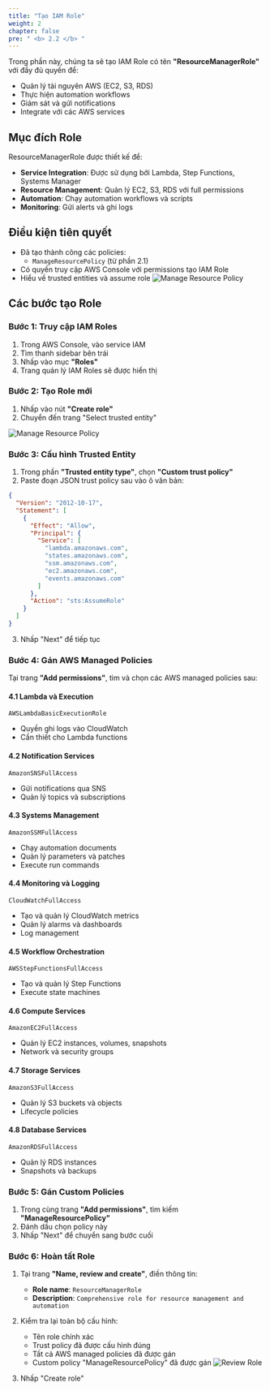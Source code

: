 ```yaml
---
title: "Tạo IAM Role"
weight: 2
chapter: false
pre: " <b> 2.2 </b> "
---
```


Trong phần này, chúng ta sẽ tạo IAM Role có tên **"ResourceManagerRole"** với đầy đủ quyền để:

- Quản lý tài nguyên AWS (EC2, S3, RDS)
- Thực hiện automation workflows
- Giám sát và gửi notifications
- Integrate với các AWS services

## Mục đích Role

ResourceManagerRole được thiết kế để:

- **Service Integration**: Được sử dụng bởi Lambda, Step Functions, Systems Manager
- **Resource Management**: Quản lý EC2, S3, RDS với full permissions
- **Automation**: Chạy automation workflows và scripts
- **Monitoring**: Gửi alerts và ghi logs

## Điều kiện tiên quyết

- Đã tạo thành công các policies:
  - `ManageResourcePolicy` (từ phần 2.1)
- Có quyền truy cập AWS Console với permissions tạo IAM Role
- Hiểu về trusted entities và assume role
  ![Manage Resource Policy](/images/2.IAM/005-manageresourcepolicy.png)

## Các bước tạo Role

### Bước 1: Truy cập IAM Roles

1. Trong AWS Console, vào service IAM
2. Tìm thanh sidebar bên trái
3. Nhấp vào mục **"Roles"**
4. Trang quản lý IAM Roles sẽ được hiển thị

### Bước 2: Tạo Role mới

1. Nhấp vào nút **"Create role"**
2. Chuyển đến trang "Select trusted entity"

![Manage Resource Policy](/images/2.IAM/006-createrole.png)

### Bước 3: Cấu hình Trusted Entity

1. Trong phần **"Trusted entity type"**, chọn **"Custom trust policy"**
2. Paste đoạn JSON trust policy sau vào ô văn bản:

```json
{
  "Version": "2012-10-17",
  "Statement": [
    {
      "Effect": "Allow",
      "Principal": {
        "Service": [
          "lambda.amazonaws.com",
          "states.amazonaws.com",
          "ssm.amazonaws.com",
          "ec2.amazonaws.com",
          "events.amazonaws.com"
        ]
      },
      "Action": "sts:AssumeRole"
    }
  ]
}
```

3. Nhấp "Next" để tiếp tục

### Bước 4: Gán AWS Managed Policies

Tại trang **"Add permissions"**, tìm và chọn các AWS managed policies sau:

#### 4.1 Lambda và Execution

```
AWSLambdaBasicExecutionRole
```

- Quyền ghi logs vào CloudWatch
- Cần thiết cho Lambda functions

#### 4.2 Notification Services

```
AmazonSNSFullAccess
```

- Gửi notifications qua SNS
- Quản lý topics và subscriptions

#### 4.3 Systems Management

```
AmazonSSMFullAccess
```

- Chạy automation documents
- Quản lý parameters và patches
- Execute run commands

#### 4.4 Monitoring và Logging

```
CloudWatchFullAccess
```

- Tạo và quản lý CloudWatch metrics
- Quản lý alarms và dashboards
- Log management

#### 4.5 Workflow Orchestration

```
AWSStepFunctionsFullAccess
```

- Tạo và quản lý Step Functions
- Execute state machines

#### 4.6 Compute Services

```
AmazonEC2FullAccess
```

- Quản lý EC2 instances, volumes, snapshots
- Network và security groups

#### 4.7 Storage Services

```
AmazonS3FullAccess
```

- Quản lý S3 buckets và objects
- Lifecycle policies

#### 4.8 Database Services

```
AmazonRDSFullAccess
```

- Quản lý RDS instances
- Snapshots và backups

### Bước 5: Gán Custom Policies

1. Trong cùng trang **"Add permissions"**, tìm kiếm **"ManageResourcePolicy"**
2. Đánh dấu chọn policy này
3. Nhấp "Next" để chuyển sang bước cuối

### Bước 6: Hoàn tất Role

1. Tại trang **"Name, review and create"**, điền thông tin:

   - **Role name**: `ResourceManagerRole`
   - **Description**: `Comprehensive role for resource management and automation`

2. Kiểm tra lại toàn bộ cấu hình:

   - Tên role chính xác
   - Trust policy đã được cấu hình đúng
   - Tất cả AWS managed policies đã được gán
   - Custom policy "ManageResourcePolicy" đã được gán
     ![Review Role](/images/2.IAM/007-reviewrole.png)

3. Nhấp "Create role"
